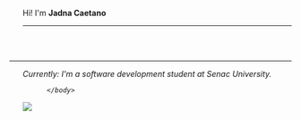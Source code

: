 
<html>
       <head>
              <title>Jadna Caetano</title>
            </head>
            <body>
 <ul>                
<section> Hi! I'm <b>Jadna Caetano</b><i></section>
<hr></hr>

 </ul>
<pr><br></br></pr><hr></hr>
        <ul>
<section><l1>Currently: I'm a software development student at Senac University.</l1></section>

          </body>
</html>


<a href="https://www.linkedin.com/in/jadna-caetano-b327b7233" target="_blank">
<img src="https://img.shields.io/badge/-LinkedIn-%230077B5?style=for-the-badge&logo=linkedin&logoColor=white" target="_blank">
</a>



